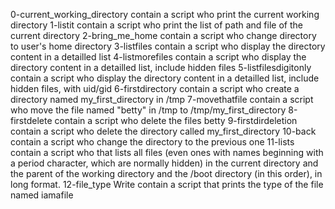 0-current_working_directory contain a script who print the current working directory
1-listit contain a script who print the list of path and file of the current directory
2-bring_me_home contain a script who change directory to user's home directory
3-listfiles contain a script who display the directory content in a detailled list
4-listmorefiles contain a script who display the directory content in a detailled list, include hidden files
5-listfilesdigitonly contain a script who display the directory content in a detailled list, include hidden files, with uid/gid
6-firstdirectory contain a script who create a directory named my_first_directory in /tmp
7-movethatfile contain a script who move the file named "betty" in /tmp to /tmp/my_first_directory
8-firstdelete contain a script who delete the files betty
9-firstdirdeletion contain a script who delete the directory called my_first_directory
10-back contain a script who change the directory to the previous one
11-lists contain a script who that lists all files (even ones with names beginning with a period character, which are normally hidden) in the current directory and the parent of the working directory and the /boot directory (in this order), in long format.
12-file_type Write contain a script that prints the type of the file named iamafile